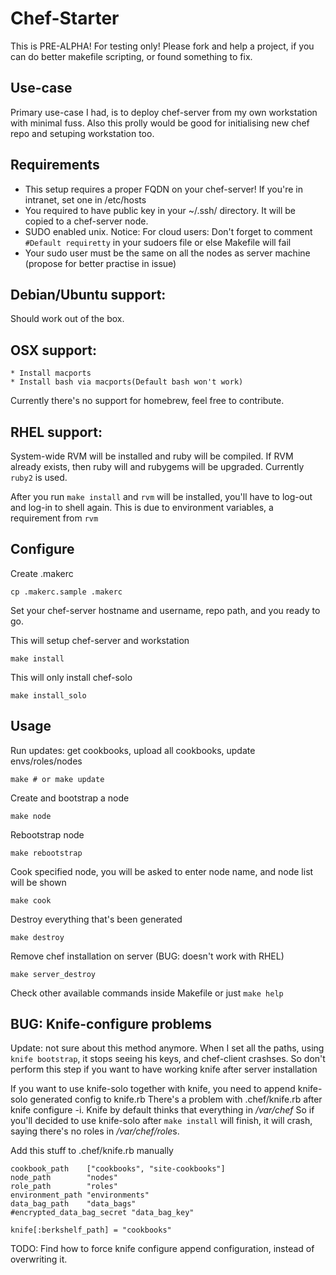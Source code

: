 Chef-Starter
============

This is PRE-ALPHA! For testing only!
Please fork and help a project, if you can do better makefile scripting, or found something to fix.

Use-case
--------

Primary use-case I had, is to deploy chef-server from my own workstation with minimal fuss.
Also this prolly would be good for initialising new chef repo and setuping workstation too.

Requirements
------------

* This setup requires a proper FQDN on your chef-server! If you're in intranet, set one in /etc/hosts
* You required to have public key in your ~/.ssh/ directory. It will be copied to a chef-server node.
* SUDO enabled unix. Notice: For cloud users: Don't forget to comment ```#Default requiretty``` in your sudoers file or else Makefile will fail
* Your sudo user must be the same on all the nodes as server machine (propose for better practise in issue)

Debian/Ubuntu support:
----------------------

Should work out of the box.

OSX support:
------------

    * Install macports
    * Install bash via macports(Default bash won't work)

Currently there's no support for homebrew, feel free to contribute.

RHEL support:
-------------

System-wide RVM will be installed and ruby will be compiled. If RVM already exists, then ruby will and rubygems will be upgraded. Currently ```ruby2``` is used.

After you run ```make install``` and ```rvm``` will be installed, you'll have to log-out and log-in to shell again. This is due to environment variables, a requirement from ```rvm```

Configure
---------

Create .makerc
```
cp .makerc.sample .makerc
```
Set your chef-server hostname and username, repo path, and you ready to go.


This will setup chef-server and workstation
```
make install
```

This will only install chef-solo
```
make install_solo
```

Usage
-----


Run updates: get cookbooks, upload all cookbooks, update envs/roles/nodes
```
make # or make update
```

Create and bootstrap a node
```
make node
```



Rebootstrap node
```
make rebootstrap
```

Cook specified node, you will be asked to enter node name, and node list will be shown
```
make cook
```


Destroy everything that's been generated
```
make destroy
```

Remove chef installation on server (BUG: doesn't work with RHEL)
```
make server_destroy
```

Check other available commands inside Makefile or just ```make help```

BUG: Knife-configure problems
-----------------------------

Update: not sure about this method anymore. When I set all the paths, using ```knife bootstrap```, it stops seeing
        his keys, and chef-client crashses. So don't perform this step if you want to have working knife after server
        installation

If you want to use knife-solo together with knife, you need to append knife-solo generated config to knife.rb
There's a problem with .chef/knife.rb after knife configure -i. Knife by default thinks that everything in */var/chef*
So if you'll decided to use knife-solo after ```make install``` will finish, it will crash, saying there's no roles in */var/chef/role*s.

Add this stuff to .chef/knife.rb manually

```
cookbook_path    ["cookbooks", "site-cookbooks"]
node_path        "nodes"
role_path        "roles"
environment_path "environments"
data_bag_path    "data_bags"
#encrypted_data_bag_secret "data_bag_key"

knife[:berkshelf_path] = "cookbooks"

```
TODO: Find how to force knife configure append configuration, instead of overwriting it.



